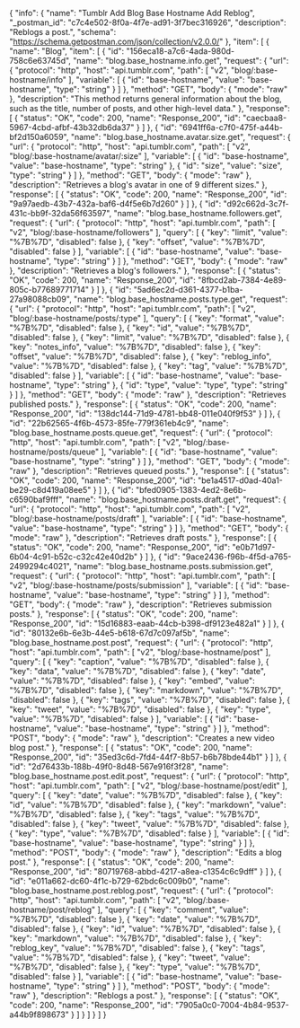 {
  "info": {
    "name": "Tumblr Add Blog Base Hostname Add Reblog",
    "_postman_id": "c7c4e502-8f0a-4f7e-ad91-3f7bec316926",
    "description": "Reblogs a post.",
    "schema": "https://schema.getpostman.com/json/collection/v2.0.0/"
  },
  "item": [
    {
      "name": "Blog",
      "item": [
        {
          "id": "156eca18-a7c6-4ada-980d-758c6e63745d",
          "name": "blog.base_hostname.info.get",
          "request": {
            "url": {
              "protocol": "http",
              "host": "api.tumblr.com",
              "path": [
                "v2",
                "blog/:base-hostname/info"
              ],
              "variable": [
                {
                  "id": "base-hostname",
                  "value": "base-hostname",
                  "type": "string"
                }
              ]
            },
            "method": "GET",
            "body": {
              "mode": "raw"
            },
            "description": "This method returns general information about the blog, such as the title, number of posts, and other high-level data."
          },
          "response": [
            {
              "status": "OK",
              "code": 200,
              "name": "Response_200",
              "id": "caecbaa8-5967-4cbd-afbf-43b32db6da37"
            }
          ]
        },
        {
          "id": "6941ff6a-c7f0-475f-a44b-bf2d150a6059",
          "name": "blog.base_hostname.avatar.size.get",
          "request": {
            "url": {
              "protocol": "http",
              "host": "api.tumblr.com",
              "path": [
                "v2",
                "blog/:base-hostname/avatar/:size"
              ],
              "variable": [
                {
                  "id": "base-hostname",
                  "value": "base-hostname",
                  "type": "string"
                },
                {
                  "id": "size",
                  "value": "size",
                  "type": "string"
                }
              ]
            },
            "method": "GET",
            "body": {
              "mode": "raw"
            },
            "description": "Retrieves a blog's avatar in one of 9 different sizes."
          },
          "response": [
            {
              "status": "OK",
              "code": 200,
              "name": "Response_200",
              "id": "9a97aedb-43b7-432a-baf6-d4f5e6b7d260"
            }
          ]
        },
        {
          "id": "d92c662d-3c7f-431c-bb9f-32da56f63597",
          "name": "blog.base_hostname.followers.get",
          "request": {
            "url": {
              "protocol": "http",
              "host": "api.tumblr.com",
              "path": [
                "v2",
                "blog/:base-hostname/followers"
              ],
              "query": [
                {
                  "key": "limit",
                  "value": "%7B%7D",
                  "disabled": false
                },
                {
                  "key": "offset",
                  "value": "%7B%7D",
                  "disabled": false
                }
              ],
              "variable": [
                {
                  "id": "base-hostname",
                  "value": "base-hostname",
                  "type": "string"
                }
              ]
            },
            "method": "GET",
            "body": {
              "mode": "raw"
            },
            "description": "Retrieves a blog's followers."
          },
          "response": [
            {
              "status": "OK",
              "code": 200,
              "name": "Response_200",
              "id": "8fbcd2ab-7384-4e89-805c-b77689771714"
            }
          ]
        },
        {
          "id": "5ad6ec2d-d361-4377-b1ba-27a98088cb09",
          "name": "blog.base_hostname.posts.type.get",
          "request": {
            "url": {
              "protocol": "http",
              "host": "api.tumblr.com",
              "path": [
                "v2",
                "blog/:base-hostname/posts/:type"
              ],
              "query": [
                {
                  "key": "format",
                  "value": "%7B%7D",
                  "disabled": false
                },
                {
                  "key": "id",
                  "value": "%7B%7D",
                  "disabled": false
                },
                {
                  "key": "limit",
                  "value": "%7B%7D",
                  "disabled": false
                },
                {
                  "key": "notes_info",
                  "value": "%7B%7D",
                  "disabled": false
                },
                {
                  "key": "offset",
                  "value": "%7B%7D",
                  "disabled": false
                },
                {
                  "key": "reblog_info",
                  "value": "%7B%7D",
                  "disabled": false
                },
                {
                  "key": "tag",
                  "value": "%7B%7D",
                  "disabled": false
                }
              ],
              "variable": [
                {
                  "id": "base-hostname",
                  "value": "base-hostname",
                  "type": "string"
                },
                {
                  "id": "type",
                  "value": "type",
                  "type": "string"
                }
              ]
            },
            "method": "GET",
            "body": {
              "mode": "raw"
            },
            "description": "Retrieves published posts."
          },
          "response": [
            {
              "status": "OK",
              "code": 200,
              "name": "Response_200",
              "id": "138dc144-71d9-4781-bb48-011e040f9f53"
            }
          ]
        },
        {
          "id": "22b62565-4f6b-4573-85fe-779f361eb4c9",
          "name": "blog.base_hostname.posts.queue.get",
          "request": {
            "url": {
              "protocol": "http",
              "host": "api.tumblr.com",
              "path": [
                "v2",
                "blog/:base-hostname/posts/queue"
              ],
              "variable": [
                {
                  "id": "base-hostname",
                  "value": "base-hostname",
                  "type": "string"
                }
              ]
            },
            "method": "GET",
            "body": {
              "mode": "raw"
            },
            "description": "Retrieves queued posts."
          },
          "response": [
            {
              "status": "OK",
              "code": 200,
              "name": "Response_200",
              "id": "be1a4517-d0ad-40a1-be29-c8d419a08ee5"
            }
          ]
        },
        {
          "id": "bfed0905-1383-4ed2-8e6b-c6590baf9fff",
          "name": "blog.base_hostname.posts.draft.get",
          "request": {
            "url": {
              "protocol": "http",
              "host": "api.tumblr.com",
              "path": [
                "v2",
                "blog/:base-hostname/posts/draft"
              ],
              "variable": [
                {
                  "id": "base-hostname",
                  "value": "base-hostname",
                  "type": "string"
                }
              ]
            },
            "method": "GET",
            "body": {
              "mode": "raw"
            },
            "description": "Retrieves draft posts."
          },
          "response": [
            {
              "status": "OK",
              "code": 200,
              "name": "Response_200",
              "id": "e0b71d97-6b04-4c91-b52c-c32c42e40d2b"
            }
          ]
        },
        {
          "id": "9ace2436-f96b-4f5d-a765-2499294c4021",
          "name": "blog.base_hostname.posts.submission.get",
          "request": {
            "url": {
              "protocol": "http",
              "host": "api.tumblr.com",
              "path": [
                "v2",
                "blog/:base-hostname/posts/submission"
              ],
              "variable": [
                {
                  "id": "base-hostname",
                  "value": "base-hostname",
                  "type": "string"
                }
              ]
            },
            "method": "GET",
            "body": {
              "mode": "raw"
            },
            "description": "Retrieves submission posts."
          },
          "response": [
            {
              "status": "OK",
              "code": 200,
              "name": "Response_200",
              "id": "15d16883-eaab-44cb-b398-df9123e482a1"
            }
          ]
        },
        {
          "id": "80132e6b-6e3b-44e5-b618-67d7c097af5b",
          "name": "blog.base_hostname.post.post",
          "request": {
            "url": {
              "protocol": "http",
              "host": "api.tumblr.com",
              "path": [
                "v2",
                "blog/:base-hostname/post"
              ],
              "query": [
                {
                  "key": "caption",
                  "value": "%7B%7D",
                  "disabled": false
                },
                {
                  "key": "data",
                  "value": "%7B%7D",
                  "disabled": false
                },
                {
                  "key": "date",
                  "value": "%7B%7D",
                  "disabled": false
                },
                {
                  "key": "embed",
                  "value": "%7B%7D",
                  "disabled": false
                },
                {
                  "key": "markdown",
                  "value": "%7B%7D",
                  "disabled": false
                },
                {
                  "key": "tags",
                  "value": "%7B%7D",
                  "disabled": false
                },
                {
                  "key": "tweet",
                  "value": "%7B%7D",
                  "disabled": false
                },
                {
                  "key": "type",
                  "value": "%7B%7D",
                  "disabled": false
                }
              ],
              "variable": [
                {
                  "id": "base-hostname",
                  "value": "base-hostname",
                  "type": "string"
                }
              ]
            },
            "method": "POST",
            "body": {
              "mode": "raw"
            },
            "description": "Creates a new video blog post."
          },
          "response": [
            {
              "status": "OK",
              "code": 200,
              "name": "Response_200",
              "id": "35ed3c6d-7fd4-44f7-8b57-b6b78bde44b1"
            }
          ]
        },
        {
          "id": "2d76433b-188b-49f0-8d48-567e916f3f28",
          "name": "blog.base_hostname.post.edit.post",
          "request": {
            "url": {
              "protocol": "http",
              "host": "api.tumblr.com",
              "path": [
                "v2",
                "blog/:base-hostname/post/edit"
              ],
              "query": [
                {
                  "key": "date",
                  "value": "%7B%7D",
                  "disabled": false
                },
                {
                  "key": "id",
                  "value": "%7B%7D",
                  "disabled": false
                },
                {
                  "key": "markdown",
                  "value": "%7B%7D",
                  "disabled": false
                },
                {
                  "key": "tags",
                  "value": "%7B%7D",
                  "disabled": false
                },
                {
                  "key": "tweet",
                  "value": "%7B%7D",
                  "disabled": false
                },
                {
                  "key": "type",
                  "value": "%7B%7D",
                  "disabled": false
                }
              ],
              "variable": [
                {
                  "id": "base-hostname",
                  "value": "base-hostname",
                  "type": "string"
                }
              ]
            },
            "method": "POST",
            "body": {
              "mode": "raw"
            },
            "description": "Edits a blog post."
          },
          "response": [
            {
              "status": "OK",
              "code": 200,
              "name": "Response_200",
              "id": "80719768-abbd-4217-a8ea-c1354c6c9dff"
            }
          ]
        },
        {
          "id": "e011a662-dc60-4f1c-b729-62bdc6c009b0",
          "name": "blog.base_hostname.post.reblog.post",
          "request": {
            "url": {
              "protocol": "http",
              "host": "api.tumblr.com",
              "path": [
                "v2",
                "blog/:base-hostname/post/reblog"
              ],
              "query": [
                {
                  "key": "comment",
                  "value": "%7B%7D",
                  "disabled": false
                },
                {
                  "key": "date",
                  "value": "%7B%7D",
                  "disabled": false
                },
                {
                  "key": "id",
                  "value": "%7B%7D",
                  "disabled": false
                },
                {
                  "key": "markdown",
                  "value": "%7B%7D",
                  "disabled": false
                },
                {
                  "key": "reblog_key",
                  "value": "%7B%7D",
                  "disabled": false
                },
                {
                  "key": "tags",
                  "value": "%7B%7D",
                  "disabled": false
                },
                {
                  "key": "tweet",
                  "value": "%7B%7D",
                  "disabled": false
                },
                {
                  "key": "type",
                  "value": "%7B%7D",
                  "disabled": false
                }
              ],
              "variable": [
                {
                  "id": "base-hostname",
                  "value": "base-hostname",
                  "type": "string"
                }
              ]
            },
            "method": "POST",
            "body": {
              "mode": "raw"
            },
            "description": "Reblogs a post."
          },
          "response": [
            {
              "status": "OK",
              "code": 200,
              "name": "Response_200",
              "id": "7905a0c0-7004-4b84-9537-a44b9f898673"
            }
          ]
        }
      ]
    }
  ]
}